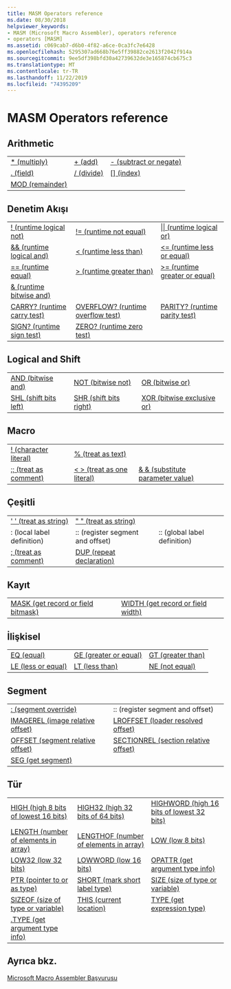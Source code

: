 ```yaml
---
title: MASM Operators reference
ms.date: 08/30/2018
helpviewer_keywords:
- MASM (Microsoft Macro Assembler), operators reference
- operators [MASM]
ms.assetid: c069cab7-d6b0-4f82-a6ce-0ca3fc7e6428
ms.openlocfilehash: 5295307ad668b76e5ff39882ce2613f2042f914a
ms.sourcegitcommit: 9ee5df398bfd30a42739632de3e165874cb675c3
ms.translationtype: MT
ms.contentlocale: tr-TR
ms.lasthandoff: 11/22/2019
ms.locfileid: "74395209"
---
```

# <a name="masm-operators-reference"></a>MASM Operators reference

## <a name="arithmetic"></a>Arithmetic

||||
|-|-|-|
|[* (multiply)](operator-multiply.md)|[+ (add)](operator-add.md)|[- (subtract or negate)](operator-subtract-2.md)|
|[. (field)](operator-dot.md)|[/ (divide)](operator-subtract-1.md)|[&#91;&#93; (index)](operator-brackets.md)|
|[MOD (remainder)](operator-mod.md)|||

## <a name="control-flow"></a>Denetim Akışı

||||
|-|-|-|
|[\! (runtime logical not)](operator-logical-not-masm-run-time.md)|[\!= (runtime not equal)](operator-not-equal-masm.md)|[&#124;&#124; (runtime logical or)](operator-logical-or.md)|
|[&& (runtime logical and)](operator-logical-and-masm-run-time.md)|[< (runtime less than)](operator-less-than-masm-run-time.md)|[\<= (runtime less or equal)](operator-less-or-equal-masm-run-time.md)|
|[== (runtime equal)](operator-equal-masm-run-time.md)|[> (runtime greater than)](operator-greater-than-masm-run-time.md)|[>= (runtime greater or equal)](operator-greater-or-equal-masm-run-time.md)|
|[& (runtime bitwise and)](operator-bitwise-and.md)|||
|[CARRY? (runtime carry test)](operator-carry-q.md)|[OVERFLOW? (runtime overflow test)](operator-overflow-q.md)|[PARITY? (runtime parity test)](operator-parity-q.md)|
|[SIGN? (runtime sign test)](operator-sign-q.md)|[ZERO? (runtime zero test)](operator-zero-q.md)||

## <a name="logical-and-shift"></a>Logical and Shift

||||
|-|-|-|
|[AND (bitwise and)](operator-and.md)|[NOT (bitwise not)](operator-not.md)|[OR (bitwise or)](operator-or.md)|
|[SHL (shift bits left)](operator-shl.md)|[SHR (shift bits right)](operator-shr.md)|[XOR (bitwise exclusive or)](operator-xor.md)|

## <a name="macro"></a>Macro

||||
|-|-|-|
|[\! (character literal)](operator-logical-not-masm.md)|[% (treat as text)](operator-percent.md)||
|[;; (treat as comment)](operator-semicolons.md)|[&lt; &gt; (treat as one literal)](operator-literal.md)|[& & (substitute parameter value)](operator-logical-and-masm.md)|

## <a name="miscellaneous"></a>Çeşitli

||||
|-|-|-|
|[' ' (treat as string)](operator-single-quote.md)|[" " (treat as string)](operator-double-quote.md)||
|: (local label definition)|:: (register segment and offset)|:: (global label definition)|
|[; (treat as comment)](operator-semicolon.md)|[DUP (repeat declaration)](operator-dup.md)||

## <a name="record"></a>Kayıt

|||
|-|-|
|[MASK (get record or field bitmask)](operator-mask.md)|[WIDTH (get record or field width)](operator-width.md)|

## <a name="relational"></a>İlişkisel

||||
|-|-|-|
|[EQ (equal)](operator-eq.md)|[GE (greater or equal)](operator-ge.md)|[GT (greater than)](operator-gt.md)|
|[LE (less or equal)](operator-le.md)|[LT (less than)](operator-lt.md)|[NE (not equal)](operator-ne.md)|

## <a name="segment"></a>Segment

|||
|-|-|
|[: (segment override)](operator-colon.md)|:: (register segment and offset)|
|[IMAGEREL (image relative offset)](operator-imagerel.md)|[LROFFSET (loader resolved offset)](operator-lroffset.md)|
|[OFFSET (segment relative offset)](operator-offset.md)|[SECTIONREL (section relative offset)](operator-sectionrel.md)|
|[SEG (get segment)](operator-seg.md)||

## <a name="type"></a>Tür

||||
|-|-|-|
|[HIGH (high 8 bits of lowest 16 bits)](operator-high.md)|[HIGH32 (high 32 bits of 64 bits)](operator-high32.md)|[HIGHWORD (high 16 bits of lowest 32 bits)](operator-highword.md)|
|[LENGTH (number of elements in array)](operator-length.md)|[LENGTHOF (number of elements in array)](operator-lengthof.md)|[LOW (low 8 bits)](operator-low.md)|
|[LOW32 (low 32 bits)](operator-low32.md)|[LOWWORD (low 16 bits)](operator-lowword.md)|[OPATTR (get argument type info)](operator-opattr.md)|
|[PTR (pointer to or as type)](operator-ptr.md)|[SHORT (mark short label type)](operator-short.md)|[SIZE (size of type or variable)](operator-size.md)|
|[SIZEOF (size of type or variable)](operator-sizeof.md)|[THIS (current location)](operator-this.md)|[TYPE (get expression type)](operator-type.md)|
|[.TYPE (get argument type info)](operator-dot-type.md)|||

## <a name="see-also"></a>Ayrıca bkz.

[Microsoft Macro Assembler Başvurusu](microsoft-macro-assembler-reference.md)<br/>
